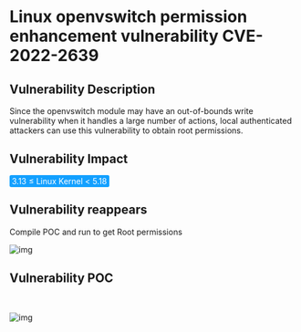 # Linux openvswitch permission enhancement vulnerability CVE-2022-2639

## Vulnerability Description

Since the openvswitch module may have an out-of-bounds write vulnerability when it handles a large number of actions, local authenticated attackers can use this vulnerability to obtain root permissions.

## Vulnerability Impact

<span style="background-color:rgb(18, 160, 255); padding: 2px 4px; border-radius: 3px; color: white;">3.13 ≤ Linux Kernel < 5.18</span>

## Vulnerability reappears

Compile POC and run to get Root permissions

![img](https://raw.githubusercontent.com/PeiQi0/PeiQi-WIKI-Book/refs/heads/main/docs/.vuepress/../.vuepress/public/img/1662988352457-04a0b848-d505-44d1-9e25-44854a3c8027.png)

## Vulnerability POC

<a-alert type="success" message="https://github.com/avboy1337/CVE-2022-2639-PipeVersion" description="" showIcon>
</a-alert>

</br>

![img](https://raw.githubusercontent.com/PeiQi0/PeiQi-WIKI-Book/refs/heads/main/docs/.vuepress/../.vuepress/public/img/1662988494124-05b56abc-8cf4-496b-a1f8-322257f3d08b.png)